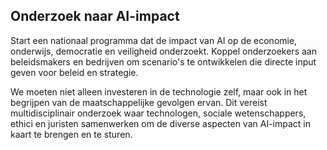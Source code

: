 
## **Onderzoek naar AI-impact**

Start een nationaal programma dat de impact van AI op de economie, onderwijs, democratie en veiligheid onderzoekt. Koppel onderzoekers aan beleidsmakers en bedrijven om scenario's te ontwikkelen die directe input geven voor beleid en strategie.


We moeten niet alleen investeren in de technologie zelf, maar ook in het begrijpen van de maatschappelijke gevolgen ervan. Dit vereist multidisciplinair onderzoek waar technologen, sociale wetenschappers, ethici en juristen samenwerken om de diverse aspecten van AI-impact in kaart te brengen en te sturen.
